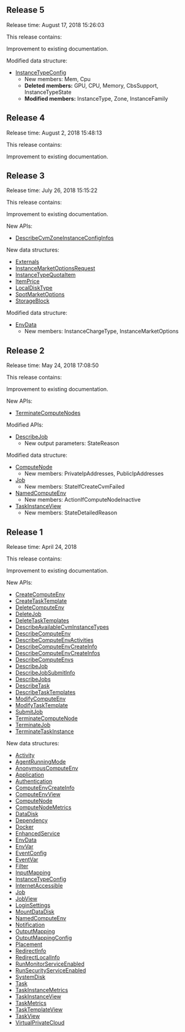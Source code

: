 ## Release 5

Release time: August 17, 2018 15:26:03

This release contains:

Improvement to existing documentation.

Modified data structure:

* [InstanceTypeConfig](/document/api/599/30482#InstanceTypeConfig)
	* New members: Mem, Cpu
	* **Deleted members:** GPU, CPU, Memory, CbsSupport, InstanceTypeState
	* **Modified members:** InstanceType, Zone, InstanceFamily

## Release 4

Release time: August 2, 2018 15:48:13

This release contains:

Improvement to existing documentation.

## Release 3

Release time: July 26, 2018 15:15:22

This release contains:

Improvement to existing documentation.

New APIs:

* [DescribeCvmZoneInstanceConfigInfos](/document/api/599/30543)

New data structures:

* [Externals](/document/api/599/30482#Externals)
* [InstanceMarketOptionsRequest](/document/api/599/30482#InstanceMarketOptionsRequest)
* [InstanceTypeQuotaItem](/document/api/599/30482#InstanceTypeQuotaItem)
* [ItemPrice](/document/api/599/30482#ItemPrice)
* [LocalDiskType](/document/api/599/30482#LocalDiskType)
* [SpotMarketOptions](/document/api/599/30482#SpotMarketOptions)
* [StorageBlock](/document/api/599/30482#StorageBlock)

Modified data structure:

* [EnvData](/document/api/599/30482#EnvData)
	* New members: InstanceChargeType, InstanceMarketOptions

## Release 2

Release time: May 24, 2018 17:08:50

This release contains:

Improvement to existing documentation.

New APIs:

* [TerminateComputeNodes](/document/api/599/30485)

Modified APIs:

* [DescribeJob](/document/api/599/30561)
	* New output parameters: StateReason

Modified data structure:

* [ComputeNode](/document/api/599/30482#ComputeNode)
	* New members: PrivateIpAddresses, PublicIpAddresses
* [Job](/document/api/599/30482#Job)
	* New members: StateIfCreateCvmFailed
* [NamedComputeEnv](/document/api/599/30482#NamedComputeEnv)
	* New members: ActionIfComputeNodeInactive
* [TaskInstanceView](/document/api/599/30482#TaskInstanceView)
	* New members: StateDetailedReason

## Release 1

Release time: April 24, 2018

This release contains:

Improvement to existing documentation.

New APIs:

* [CreateComputeEnv](/document/api/599/30521)
* [CreateTaskTemplate](/document/api/599/30569)
* [DeleteComputeEnv](/document/api/599/30519)
* [DeleteJob](/document/api/599/30563)
* [DeleteTaskTemplates](/document/api/599/30567)
* [DescribeAvailableCvmInstanceTypes](/document/api/599/30545)
* [DescribeComputeEnv](/document/api/599/30517)
* [DescribeComputeEnvActivities](/document/api/599/30515)
* [DescribeComputeEnvCreateInfo](/document/api/599/30513)
* [DescribeComputeEnvCreateInfos](/document/api/599/30511)
* [DescribeComputeEnvs](/document/api/599/30509)
* [DescribeJob](/document/api/599/30561)
* [DescribeJobSubmitInfo](/document/api/599/30559)
* [DescribeJobs](/document/api/599/30557)
* [DescribeTask](/document/api/599/30555)
* [DescribeTaskTemplates](/document/api/599/30565)
* [ModifyComputeEnv](/document/api/599/30507)
* [ModifyTaskTemplate](/document/api/599/30491)
* [SubmitJob](/document/api/599/30549)
* [TerminateComputeNode](/document/api/599/30505)
* [TerminateJob](/document/api/599/15911)
* [TerminateTaskInstance](/document/api/599/30489)

New data structures:

* [Activity](/document/api/599/30482#Activity)
* [AgentRunningMode](/document/api/599/30482#AgentRunningMode)
* [AnonymousComputeEnv](/document/api/599/30482#AnonymousComputeEnv)
* [Application](/document/api/599/30482#Application)
* [Authentication](/document/api/599/30482#Authentication)
* [ComputeEnvCreateInfo](/document/api/599/30482#ComputeEnvCreateInfo)
* [ComputeEnvView](/document/api/599/30482#ComputeEnvView)
* [ComputeNode](/document/api/599/30482#ComputeNode)
* [ComputeNodeMetrics](/document/api/599/30482#ComputeNodeMetrics)
* [DataDisk](/document/api/599/30482#DataDisk)
* [Dependency](/document/api/599/30482#Dependence)
* [Docker](/document/api/599/30482#Docker)
* [EnhancedService](/document/api/599/30482#EnhancedService)
* [EnvData](/document/api/599/30482#EnvData)
* [EnvVar](/document/api/599/30482#EnvVar)
* [EventConfig](/document/api/599/30482#EventConfig)
* [EventVar](/document/api/599/30482#EventVar)
* [Filter](/document/api/599/30482#Filter)
* [InputMapping](/document/api/599/30482#InputMapping)
* [InstanceTypeConfig](/document/api/599/30482#InstanceTypeConfig)
* [InternetAccessible](/document/api/599/30482#InternetAccessible)
* [Job](/document/api/599/30482#Job)
* [JobView](/document/api/599/30482#JobView)
* [LoginSettings](/document/api/599/30482#LoginSettings)
* [MountDataDisk](/document/api/599/30482#MountDataDisk)
* [NamedComputeEnv](/document/api/599/30482#NamedComputeEnv)
* [Notification](/document/api/599/30482#Notification)
* [OutputMapping](/document/api/599/30482#OutputMapping)
* [OutputMappingConfig](/document/api/599/30482#OutputMappingConfig)
* [Placement](/document/api/599/30482#Placement)
* [RedirectInfo](/document/api/599/30482#RedirectInfo)
* [RedirectLocalInfo](/document/api/599/30482#RedirectLocalInfo)
* [RunMonitorServiceEnabled](/document/api/599/30482#RunMonitorServiceEnabled)
* [RunSecurityServiceEnabled](/document/api/599/30482#RunSecurityServiceEnabled)
* [SystemDisk](/document/api/599/30482#SystemDisk)
* [Task](/document/api/599/30482#Task)
* [TaskInstanceMetrics](/document/api/599/30482#TaskInstanceMetrics)
* [TaskInstanceView](/document/api/599/30482#TaskInstanceView)
* [TaskMetrics](/document/api/599/30482#TaskMetrics)
* [TaskTemplateView](/document/api/599/30482#TaskTemplateView)
* [TaskView](/document/api/599/30482#TaskView)
* [VirtualPrivateCloud](/document/api/599/30482#VirtualPrivateCloud)


